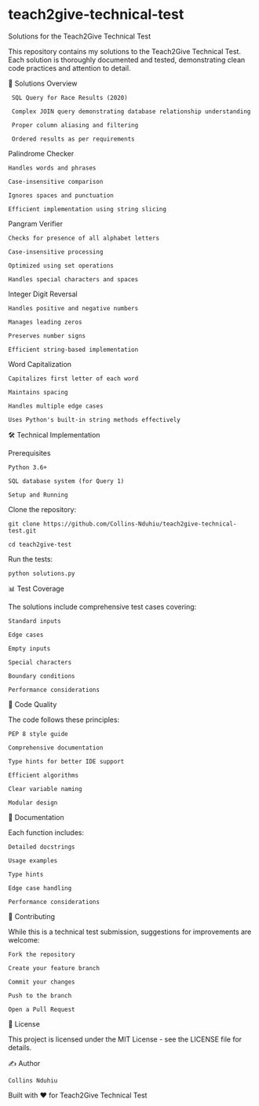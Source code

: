# teach2give-technical-test
Solutions for the Teach2Give Technical Test

This repository contains my solutions to the Teach2Give Technical Test. Each solution is thoroughly documented and tested, demonstrating clean code practices and attention to detail.

🚀 Solutions Overview

     SQL Query for Race Results (2020)

     Complex JOIN query demonstrating database relationship understanding

     Proper column aliasing and filtering

     Ordered results as per requirements


Palindrome Checker

    Handles words and phrases

    Case-insensitive comparison

    Ignores spaces and punctuation

    Efficient implementation using string slicing


Pangram Verifier

    Checks for presence of all alphabet letters

    Case-insensitive processing

    Optimized using set operations

    Handles special characters and spaces


Integer Digit Reversal

    Handles positive and negative numbers

    Manages leading zeros

    Preserves number signs

    Efficient string-based implementation


Word Capitalization

    Capitalizes first letter of each word

    Maintains spacing

    Handles multiple edge cases

    Uses Python's built-in string methods effectively



🛠️ Technical Implementation

 Prerequisites

    Python 3.6+

    SQL database system (for Query 1)

    Setup and Running

Clone the repository:

    git clone https://github.com/Collins-Nduhiu/teach2give-technical-test.git

    cd teach2give-test

Run the tests:

    python solutions.py


📊 Test Coverage

 The solutions include comprehensive test cases covering:

    Standard inputs

    Edge cases

    Empty inputs

    Special characters

    Boundary conditions

    Performance considerations

🎯 Code Quality

 The code follows these principles:

    PEP 8 style guide

    Comprehensive documentation

    Type hints for better IDE support

    Efficient algorithms

    Clear variable naming

    Modular design

📝 Documentation

 Each function includes:

    Detailed docstrings

    Usage examples

    Type hints

    Edge case handling

    Performance considerations

🤝 Contributing

  While this is a technical test submission, suggestions for improvements are welcome:

    Fork the repository

    Create your feature branch

    Commit your changes

    Push to the branch

    Open a Pull Request

📜 License

This project is licensed under the MIT License - see the LICENSE file for details.

✍️ Author

    Collins Nduhiu

Built with ❤️ for Teach2Give Technical Test
